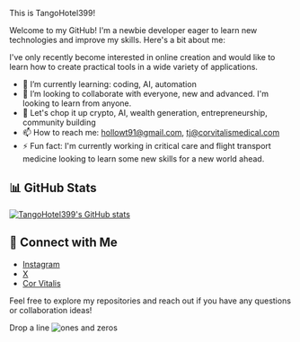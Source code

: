 This is TangoHotel399!

Welcome to my GitHub! I'm a newbie developer eager to learn new technologies and improve my skills. 
Here's a bit about me:

I've only recently become interested in online creation and would like to learn how to create practical tools in a wide variety of applications.

- 🌱 I’m currently learning: coding, AI, automation
- 👯 I’m looking to collaborate with everyone, new and advanced. I'm looking to learn from anyone.
- 💬 Let's chop it up crypto, AI, wealth generation, entrepreneurship, community building
- 📫 How to reach me: hollowt91@gmail.com, tj@corvitalismedical.com
- ⚡ Fun fact: I'm currently working in critical care and flight transport medicine looking to learn some new skills for a new world ahead.



## 📊 GitHub Stats

[![TangoHotel399's GitHub stats](https://github-readme-stats.vercel.app/api?username=TangoHotel399&show_icons=true&theme=radical)](https://github.com/anuraghazra/github-readme-stats)

## 🔗 Connect with Me

- [Instagram](https://www.instagram.com/titembae/)
- [X](https://x.com/TangoHotel399)
- [Cor Vitalis](https://corvitalismedical.godaddysites.com)


Feel free to explore my repositories and reach out if you have any questions or collaboration ideas!

Drop a line
<picture>
 <source media="(prefers-color-scheme: dark)" srcset="(https://img.freepik.com/premium-photo/digital-binary-code-matrix-background_1423-13340.jpg?w=740)">
 <source media="(prefers-color-scheme: light)" srcset="https://img.freepik.com/premium-photo/digital-binary-code-matrix-background_1423-13340.jpg?w=740">
 <img alt="ones and zeros" src="https://img.freepik.com/premium-photo/digital-binary-code-matrix-background_1423-13340.jpg?w=740">
</picture>
